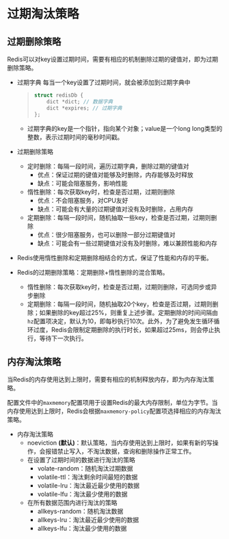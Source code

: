 # 过期淘汰策略

## 过期删除策略

Redis可以对key设置过期时间，需要有相应的机制删除过期的键值对，即为过期删除策略。

- 过期字典
  每当一个key设置了过期时间，就会被添加到过期字典中

  > ```c
  > struct redisDb {
  >     dict *dict; // 数据字典
  >     dict *expires; // 过期字典
  > };
  > ```

  - 过期字典的key是一个指针，指向某个对象；value是一个long long类型的整数，表示过期时间的毫秒时间戳。

- 过期删除策略
  - 定时删除：每隔一段时间，遍历过期字典，删除过期的键值对
    - 优点：保证过期的键值对能够及时删除，内存能够及时释放
    - 缺点：可能会阻塞服务，影响性能
  - 惰性删除：每次获取key时，检查是否过期，过期则删除
    - 优点：不会阻塞服务，对CPU友好
    - 缺点：可能会有大量的过期键值对没有及时删除，占用内存
  - 定期删除：每隔一段时间，随机抽取一些key，检查是否过期，过期则删除
    - 优点：很少阻塞服务，也可以删除一部分过期键值对
    - 缺点：可能会有一些过期键值对没有及时删除，难以兼顾性能和内存
- Redis使用惰性删除和定期删除相结合的方式，保证了性能和内存的平衡。
- Redis的过期删除策略：定期删除+惰性删除的混合策略。
  - 惰性删除：每次获取key时，检查是否过期，过期则删除，可选同步或异步删除
  - 定期删除：每隔一段时间，随机抽取20个key，检查是否过期，过期则删除；如果删除的key超过25%，则重复上述步骤。定期删除的时间间隔由`hz`配置项决定，默认为10，即每秒执行10次。此外，为了避免发生循环循环过度，Redis会限制定期删除的执行时长，如果超过25ms，则会停止执行，等待下一次执行。

## 内存淘汰策略

当Redis的内存使用达到上限时，需要有相应的机制释放内存，即为内存淘汰策略。

配置文件中的`maxmemory`配置项用于设置Redis的最大内存限制，单位为字节。当内存使用达到上限时，Redis会根据`maxmemory-policy`配置项选择相应的内存淘汰策略。

- 内存淘汰策略
  - noeviction **(默认)**：默认策略，当内存使用达到上限时，如果有新的写操作，会报错禁止写入，不淘汰数据，查询和删除操作正常工作。
  - 在设置了过期时间的数据进行淘汰的策略
    - volate-random：随机淘汰过期数据
    - volatile-ttl：淘汰剩余时间最短的数据
    - volatile-lru：淘汰最近最少使用的数据
    - volatile-lfu：淘汰最少使用的数据
  - 在所有数据范围内进行淘汰的策略
    - allkeys-random：随机淘汰数据
    - allkeys-lru：淘汰最近最少使用的数据
    - allkeys-lfu：淘汰最少使用的数据
